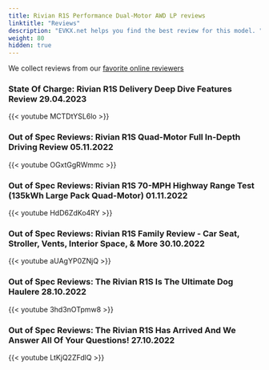 ```yaml
---
title: Rivian R1S Performance Dual-Motor AWD LP reviews
linktitle: "Reviews"
description: "EVKX.net helps you find the best review for this model. "
weight: 80
hidden: true
---
```

We collect reviews from our [favorite online reviewers](/guides/evreviewers/)

### State Of Charge: Rivian R1S Delivery Deep Dive Features Review 29.04.2023

{{< youtube MCTDtYSL6lo >}}

### Out of Spec Reviews: Rivian R1S Quad-Motor Full In-Depth Driving Review 05.11.2022

{{< youtube OGxtGgRWmmc >}}

### Out of Spec Reviews: Rivian R1S 70-MPH Highway Range Test (135kWh Large Pack Quad-Motor) 01.11.2022

{{< youtube HdD6ZdKo4RY >}}

### Out of Spec Reviews: Rivian R1S Family Review - Car Seat, Stroller, Vents, Interior Space, & More 30.10.2022

{{< youtube aUAgYP0ZNjQ >}}

### Out of Spec Reviews: The Rivian R1S Is The Ultimate Dog Haulere 28.10.2022

{{< youtube 3hd3nOTpmw8 >}}

### Out of Spec Reviews: The Rivian R1S Has Arrived And We Answer All Of Your Questions! 27.10.2022

{{< youtube LtKjQ2ZFdlQ >}}

